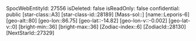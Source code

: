 ﻿---
location: [-14.82,86.75,80]
type: Station
tags:
- astro/Star

---
SpocWebEntityId: 27556
isDeleted: false
isReadOnly: false
confidential: public
[star-class::A3]
[star-class-id::28189]
[Mass-sol::]
[name::Leporis-6]
[geo-alt::80]
[geo-lon::86.75]
[geo-lat::-14.82]
[geo-lon-v::-0.002]
[geo-lat-v::0]
[bright-min::36]
[bright-max::36]
[Zodiac-index::6]
[ZodiacId::28130]
[NextStarId::27329]

